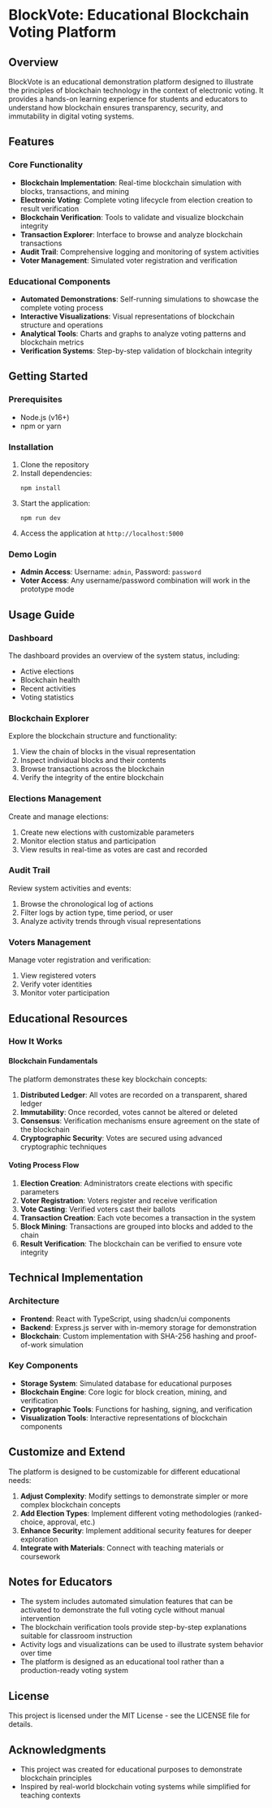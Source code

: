 # BlockVote: Educational Blockchain Voting Platform

## Overview

BlockVote is an educational demonstration platform designed to illustrate the principles of blockchain technology in the context of electronic voting. It provides a hands-on learning experience for students and educators to understand how blockchain ensures transparency, security, and immutability in digital voting systems.

## Features

### Core Functionality

- **Blockchain Implementation**: Real-time blockchain simulation with blocks, transactions, and mining
- **Electronic Voting**: Complete voting lifecycle from election creation to result verification
- **Blockchain Verification**: Tools to validate and visualize blockchain integrity
- **Transaction Explorer**: Interface to browse and analyze blockchain transactions
- **Audit Trail**: Comprehensive logging and monitoring of system activities
- **Voter Management**: Simulated voter registration and verification

### Educational Components

- **Automated Demonstrations**: Self-running simulations to showcase the complete voting process
- **Interactive Visualizations**: Visual representations of blockchain structure and operations
- **Analytical Tools**: Charts and graphs to analyze voting patterns and blockchain metrics
- **Verification Systems**: Step-by-step validation of blockchain integrity

## Getting Started

### Prerequisites

- Node.js (v16+)
- npm or yarn

### Installation

1. Clone the repository
2. Install dependencies:
   ```
   npm install
   ```
3. Start the application:
   ```
   npm run dev
   ```
4. Access the application at `http://localhost:5000`

### Demo Login

- **Admin Access**: Username: `admin`, Password: `password`
- **Voter Access**: Any username/password combination will work in the prototype mode

## Usage Guide

### Dashboard

The dashboard provides an overview of the system status, including:
- Active elections
- Blockchain health
- Recent activities
- Voting statistics

### Blockchain Explorer

Explore the blockchain structure and functionality:
1. View the chain of blocks in the visual representation
2. Inspect individual blocks and their contents
3. Browse transactions across the blockchain
4. Verify the integrity of the entire blockchain

### Elections Management

Create and manage elections:
1. Create new elections with customizable parameters
2. Monitor election status and participation
3. View results in real-time as votes are cast and recorded

### Audit Trail

Review system activities and events:
1. Browse the chronological log of actions
2. Filter logs by action type, time period, or user
3. Analyze activity trends through visual representations

### Voters Management

Manage voter registration and verification:
1. View registered voters
2. Verify voter identities
3. Monitor voter participation

## Educational Resources

### How It Works

#### Blockchain Fundamentals

The platform demonstrates these key blockchain concepts:

1. **Distributed Ledger**: All votes are recorded on a transparent, shared ledger
2. **Immutability**: Once recorded, votes cannot be altered or deleted
3. **Consensus**: Verification mechanisms ensure agreement on the state of the blockchain
4. **Cryptographic Security**: Votes are secured using advanced cryptographic techniques

#### Voting Process Flow

1. **Election Creation**: Administrators create elections with specific parameters
2. **Voter Registration**: Voters register and receive verification
3. **Vote Casting**: Verified voters cast their ballots
4. **Transaction Creation**: Each vote becomes a transaction in the system
5. **Block Mining**: Transactions are grouped into blocks and added to the chain
6. **Result Verification**: The blockchain can be verified to ensure vote integrity

## Technical Implementation

### Architecture

- **Frontend**: React with TypeScript, using shadcn/ui components
- **Backend**: Express.js server with in-memory storage for demonstration
- **Blockchain**: Custom implementation with SHA-256 hashing and proof-of-work simulation

### Key Components

- **Storage System**: Simulated database for educational purposes
- **Blockchain Engine**: Core logic for block creation, mining, and verification
- **Cryptographic Tools**: Functions for hashing, signing, and verification
- **Visualization Tools**: Interactive representations of blockchain components

## Customize and Extend

The platform is designed to be customizable for different educational needs:

1. **Adjust Complexity**: Modify settings to demonstrate simpler or more complex blockchain concepts
2. **Add Election Types**: Implement different voting methodologies (ranked-choice, approval, etc.)
3. **Enhance Security**: Implement additional security features for deeper exploration
4. **Integrate with Materials**: Connect with teaching materials or coursework

## Notes for Educators

- The system includes automated simulation features that can be activated to demonstrate the full voting cycle without manual intervention
- The blockchain verification tools provide step-by-step explanations suitable for classroom instruction
- Activity logs and visualizations can be used to illustrate system behavior over time
- The platform is designed as an educational tool rather than a production-ready voting system

## License

This project is licensed under the MIT License - see the LICENSE file for details.

## Acknowledgments

- This project was created for educational purposes to demonstrate blockchain principles
- Inspired by real-world blockchain voting systems while simplified for teaching contexts
